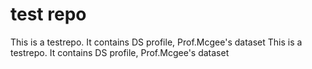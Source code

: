 # test repo
This is a testrepo. It contains DS profile, Prof.Mcgee's dataset
This is a testrepo. It contains DS profile, Prof.Mcgee's dataset
